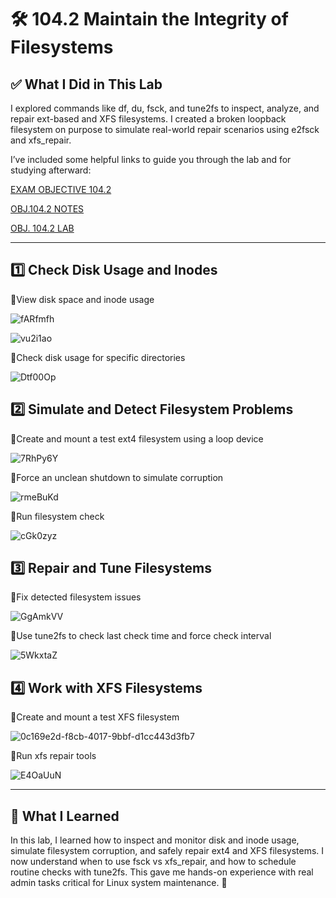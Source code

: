 # 🛠️ 104.2 Maintain the Integrity of Filesystems

## ✅ What I Did in This Lab
I explored commands like df, du, fsck, and tune2fs to inspect, analyze, and repair ext-based and XFS filesystems. I created a broken loopback filesystem on purpose to simulate real-world repair scenarios using e2fsck and xfs_repair.

I’ve included some helpful links to guide you through the lab and for studying afterward:

[EXAM OBJECTIVE 104.2](https://www.lpi.org/our-certifications/exam-101-102-objectives/#104.2_Maintain_the_integrity_of_filesystems)

[OBJ.104.2 NOTES](https://1drv.ms/w/c/354f1c8d534fbced/EX-TVs6Qv_5Dqwo0O10_9d0BlzoEQxHypsHsM2ivdF9P6A?e=lsPWIW)

[OBJ. 104.2 LAB](https://1drv.ms/w/c/354f1c8d534fbced/EcROq1N9bmZIlNo6gvoMbuoBnuJ4m34KcYRUJgFWolrWwQ?e=xDklyO)

---

## 1️⃣ Check Disk Usage and Inodes
🔹View disk space and inode usage

![fARfmfh](https://github.com/user-attachments/assets/2495410b-9fcf-4f14-b3f3-9552b335a704)

![vu2i1ao](https://github.com/user-attachments/assets/0f586979-56cc-43f8-b051-533df032c971)

🔹Check disk usage for specific directories

![Dtf00Op](https://github.com/user-attachments/assets/cbda6414-d9e8-4f10-9e6b-527177fb4d7e)

## 2️⃣ Simulate and Detect Filesystem Problems
🔹Create and mount a test ext4 filesystem using a loop device

![7RhPy6Y](https://github.com/user-attachments/assets/a965e61f-1282-4011-8469-37787309badb)

🔹Force an unclean shutdown to simulate corruption

![rmeBuKd](https://github.com/user-attachments/assets/bf281ad6-4877-431c-a21b-acb8958d5393)

🔹Run filesystem check

![cGk0zyz](https://github.com/user-attachments/assets/d1730af0-555d-4988-9393-3d8f168c19de)

## 3️⃣ Repair and Tune Filesystems
🔹Fix detected filesystem issues

![GgAmkVV](https://github.com/user-attachments/assets/7e7c02a7-0bd3-4dc9-a6dd-99eb6e3820b5)

🔹Use tune2fs to check last check time and force check interval

![5WkxtaZ](https://github.com/user-attachments/assets/eb61399b-f1dd-4c97-bf93-5897331978ec)

## 4️⃣ Work with XFS Filesystems
🔹Create and mount a test XFS filesystem

![0c169e2d-f8cb-4017-9bbf-d1cc443d3fb7](https://github.com/user-attachments/assets/a2094f25-4ff8-4b82-92fc-861766d2bc93)

🔹Run xfs repair tools

![E4OaUuN](https://github.com/user-attachments/assets/37231e99-8c17-4357-af3d-34f252bf10b6)

---

## 🧠 What I Learned
In this lab, I learned how to inspect and monitor disk and inode usage, simulate filesystem corruption, and safely repair ext4 and XFS filesystems. I now understand when to use fsck vs xfs_repair, and how to schedule routine checks with tune2fs. This gave me hands-on experience with real admin tasks critical for Linux system maintenance. 🐧

